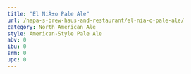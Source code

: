 ```yaml
---
title: "El NiÃ±o Pale Ale"
url: /hapa-s-brew-haus-and-restaurant/el-nia-o-pale-ale/
category: North American Ale
style: American-Style Pale Ale
abv: 0
ibu: 0
srm: 0
upc: 0
---
```


